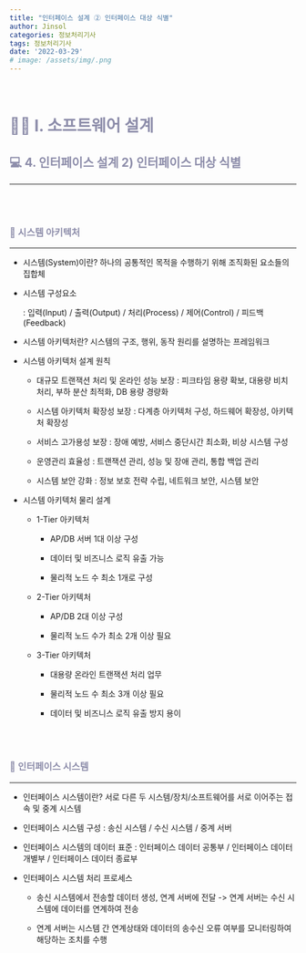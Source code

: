 ```yaml
---
title: "인터페이스 설계 ② 인터페이스 대상 식별"
author: Jinsol
categories: 정보처리기사
tags: 정보처리기사
date: '2022-03-29'
# image: /assets/img/.png
---
```


<br>

# <span style="color:#8D8DAA">**👩‍💻 Ⅰ. 소프트웨어 설계**</span>
## <span style="color:#8D8DAA">**💻 4. 인터페이스 설계  2) 인터페이스 대상 식별**</span>
<hr>

<br> 
<br> 

### <span style="color:#8D8DAA">**🔎 시스템 아키텍처**</span>
<hr>

- 시스템(System)이란? 하나의 공통적인 목적을 수행하기 위해 조직화된 요소들의 집합체

- 시스템 구성요소

    : 입력(Input) / 출력(Output) / 처리(Process) / 제어(Control) / 피드백(Feedback)

- 시스템 아키텍처란? 시스템의 구조, 행위, 동작 원리를 설명하는 프레임워크

- 시스템 아키텍처 설계 원칙

    - 대규모 트랜잭션 처리 및 온라인 성능 보장 : 피크타임 용량 확보, 대용량 비치 처리, 부하 분산 최적화, DB 용량 경량화

    - 시스템 아키텍처 확장성 보장 : 다계층 아키텍처 구성, 하드웨어 확장성, 아키텍처 확장성

    - 서비스 고가용성 보장 : 장애 예방, 서비스 중단시간 최소화, 비상 시스템 구성

    - 운영관리 효율성 : 트랜잭션 관리, 성능 및 장애 관리, 통합 백업 관리

    - 시스템 보안 강화 : 정보 보호 전략 수립, 네트워크 보안, 시스템 보안

- 시스템 아키텍처 물리 설계

    - 1-Tier 아키텍처

        - AP/DB 서버 1대 이상 구성

        - 데이터 및 비즈니스 로직 유출 가능

        - 물리적 노드 수 최소 1개로 구성

    - 2-Tier 아키텍처

        - AP/DB 2대 이상 구성

        - 물리적 노드 수가 최소 2개 이상 필요

    - 3-Tier 아키텍처

        - 대용량 온라인 트랜잭션 처리 업무

        - 물리적 노드 수 최소 3개 이상 필요

        - 데이터 및 비즈니스 로직 유출 방지 용이
        
<br> 
<br> 

### <span style="color:#8D8DAA">**🔎 인터페이스 시스템**</span>
<hr>

- 인터페이스 시스템이란? 서로 다른 두 시스템/장치/소프트웨어를 서로 이어주는 접속 및 중계 시스템

- 인터페이스 시스템 구성 : 송신 시스템 / 수신 시스템 / 중계 서버

- 인터페이스 시스템의 데이터 표준 : 인터페이스 데이터 공통부 / 인터페이스 데이터 개별부 / 인터페이스 데이터 종료부

- 인터페이스 시스템 처리 프로세스

    - 송신 시스템에서 전송할 데이터 생성, 연계 서버에 전달 -> 연계 서버는 수신 시스템에 데이터를 연계하여 전송

    - 연계 서버는 시스템 간 연계상태와 데이터의 송수신 오류 여부를 모니터링하여 해당하는 조치를 수행